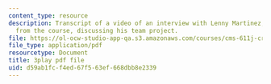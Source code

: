 ```yaml
---
content_type: resource
description: Transcript of a video of an interview with Lenny Martinez, a student
  from the course, discussing his team project.
file: https://ol-ocw-studio-app-qa.s3.amazonaws.com/courses/cms-611j-creating-video-games-fall-2014/d59ab1fcf4ed67f563ef668dbb8e2339_jbhbJBtS48w.pdf
file_type: application/pdf
resourcetype: Document
title: 3play pdf file
uid: d59ab1fc-f4ed-67f5-63ef-668dbb8e2339
---
```

